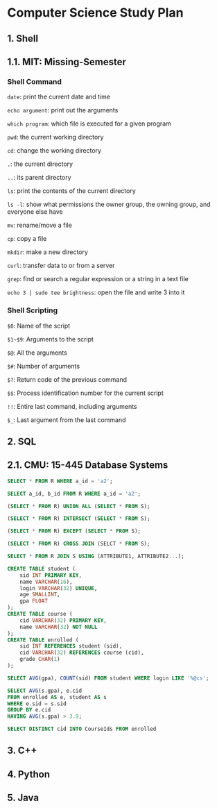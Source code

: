 # Computer Science Study Plan

## 1. Shell

## 1.1. MIT: Missing-Semester

### Shell Command

`date`: print the current date and time

`echo argument`: print out the arguments

`which program`: which file is executed for a given program

`pwd`: the current working directory

`cd`: change the working directory

`.`: the current directory

`..`: its parent directory

`ls`: print the contents of the current directory

`ls -l`: show what permissions the owner group, the owning group, and everyone else have

`mv`: rename/move a file

`cp`: copy a file

`mkdir`: make a new directory

`curl`: transfer data to or from a server

`grep`: find or search a regular expression or a string in a text file

`echo 3 | sudo tee brightness`: open the file and write 3 into it

### Shell Scripting

`$0`: Name of the script

`$1~$9`: Arguments to the script

`$@`: All the arguments

`$#`: Number of arguments

`$?`: Return code of the previous command

`$$`: Process identification number for the current script

`!!`: Entire last command, including arguments

`$_`: Last argument from the last command

## 2. SQL

## 2.1. CMU: 15-445 Database Systems

```sql
SELECT * FROM R WHERE a_id = 'a2';
```

```sql
SELECT a_id, b_id FROM R WHERE a_id = 'a2';
```

```sql
(SELECT * FROM R) UNION ALL (SELECT * FROM S);
```

```sql
(SELECT * FROM R) INTERSECT (SELECT * FROM S);
```

```sql
(SELECT * FROM R) EXCEPT (SELECT * FROM S);
```

```sql
(SELECT * FROM R) CROSS JOIN (SELCT * FROM S);
```

```sql
SELECT * FROM R JOIN S USING (ATTRIBUTE1, ATTRIBUTE2...);
```

```sql
CREATE TABLE student (
	sid INT PRIMARY KEY,
	name VARCHAR(16),
	login VARCHAR(32) UNIQUE,
	age SMALLINT,
	gpa FLOAT
);
CREATE TABLE course (
	cid VARCHAR(32) PRIMARY KEY,
	name VARCHAR(32) NOT NULL
);
CREATE TABLE enrolled (
	sid INT REFERENCES student (sid),
	cid VARCHAR(32) REFERENCES course (cid),
	grade CHAR(1)
);
```

```sql
SELECT AVG(gpa), COUNT(sid) FROM student WHERE login LIKE '%@cs';
```

```sql
SELECT AVG(s.gpa), e.cid
FROM enrolled AS e, student AS s
WHERE e.sid = s.sid
GROUP BY e.cid
HAVING AVG(s.gpa) > 3.9;
```

```sql
SELECT DISTINCT cid INTO CourseIds FROM enrolled
```



## 3. C++

## 4. Python

## 5. Java




